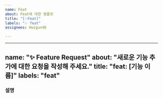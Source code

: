 ```yaml
---
name: Feat
about: Feat에 대한 템플릿
title: "[✨Feat]"
labels: "✨ feat"
assignees: Hwigun46

---
```


---
name: "✨ Feature Request"
about: "새로운 기능 추가에 대한 요청을 작성해 주세요."
title: "feat: [기능 이름]"
labels: "feat"
---

###  설명
